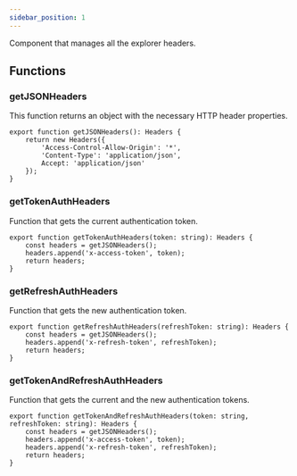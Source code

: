 ```yaml
---
sidebar_position: 1
---
```


Component that manages all the explorer headers.

## Functions

### getJSONHeaders

This function returns an object with the necessary HTTP header properties.

```tsx
export function getJSONHeaders(): Headers {
    return new Headers({
        'Access-Control-Allow-Origin': '*',
        'Content-Type': 'application/json',
        Accept: 'application/json'
    });
}
```

### getTokenAuthHeaders

Function that gets the current authentication token.

```tsx
export function getTokenAuthHeaders(token: string): Headers {
    const headers = getJSONHeaders();
    headers.append('x-access-token', token);
    return headers;
}
```

### getRefreshAuthHeaders

Function that gets the new authentication token.

```tsx
export function getRefreshAuthHeaders(refreshToken: string): Headers {
    const headers = getJSONHeaders();
    headers.append('x-refresh-token', refreshToken);
    return headers;
}
```

### getTokenAndRefreshAuthHeaders

Function that gets the current and the new authentication tokens.

```tsx
export function getTokenAndRefreshAuthHeaders(token: string, refreshToken: string): Headers {
    const headers = getJSONHeaders();
    headers.append('x-access-token', token);
    headers.append('x-refresh-token', refreshToken);
    return headers;
}
```